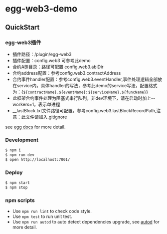 # egg-web3-demo



## QuickStart

<!-- add docs here for user -->
### egg-web3插件
- 插件路径：/plugin/egg-web3
- 插件配置：config.web3 可参考此demo
- 合约ABI目录：路径可配置 config.web3.abiDir
- 合约address配置：参考config.web3.contractAddress
- 合约事件handler配置：参考config.web3.eventHandler,事件处理逻辑全部放在service内，具体handler的写法，参考此demo的service写法，配置格式为：{`${contractName}.${eventName}`: `${serviceName}.${funcName}`}
- 此框架合约事件处理为阻塞式串行队列，非dev环境下，请在启动时加上--workers=1，表示单进程
- __lastBlock.txt文件路径可配置，参考config.web3.lastBlockRecordPath,注意：此文件请加入.gitignore


see [egg docs][egg] for more detail.

### Development

```bash
$ npm i
$ npm run dev
$ open http://localhost:7001/
```

### Deploy

```bash
$ npm start
$ npm stop
```

### npm scripts

- Use `npm run lint` to check code style.
- Use `npm test` to run unit test.
- Use `npm run autod` to auto detect dependencies upgrade, see [autod](https://www.npmjs.com/package/autod) for more detail.


[egg]: https://eggjs.org